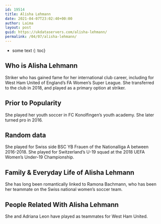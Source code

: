 ```yaml
---
id: 19514
title: Alisha Lehmann
date: 2021-04-07T23:02:40+00:00
author: Laima
layout: post
guid: https://ukdataservers.com/alisha-lehmann/
permalink: /04/07/alisha-lehmann/
---
```


* some text
{: toc}


## Who is Alisha Lehmann
                  
                  
                  
Striker who has gained fame for her international club career, including for West Ham United of England&#8217;s FA Women&#8217;s Super League. She transferred to the club in 2018, and played as a primary option at striker.
                  
              
            
              
            
                
                
                
## Prior to Popularity
                  
                  
                  
She played her youth soccer in FC Konolfingen&#8217;s youth academy. She later turned pro in 2016.
                  
              
            
              
            
                
                
                
## Random data
                  
                  
                  
She played for Swiss side BSC YB Frauen of the Nationalliga A between 2016-2018. She played for Switzerland&#8217;s U-19 squad at the 2018 UEFA Women&#8217;s Under-19 Championship. 
                  
              
            
              
            
                
                
                
## Family & Everyday Life of Alisha Lehmann
                  
                  
                  
She has long been romantically linked to Ramona Bachmann, who has been her teammate on the Swiss national women&#8217;s soccer team. 
                  
              
            
              
            
                
                
                
## People Related With Alisha Lehmann
                  
                  
                  
She and Adriana Leon have played as teammates for West Ham United. 
                  
              
            
              
            
                
              
            
              
              
            
            
              
            
          
          
          